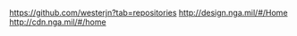 
https://github.com/westerjn?tab=repositories
http://design.nga.mil/#/Home
http://cdn.nga.mil/#/home
